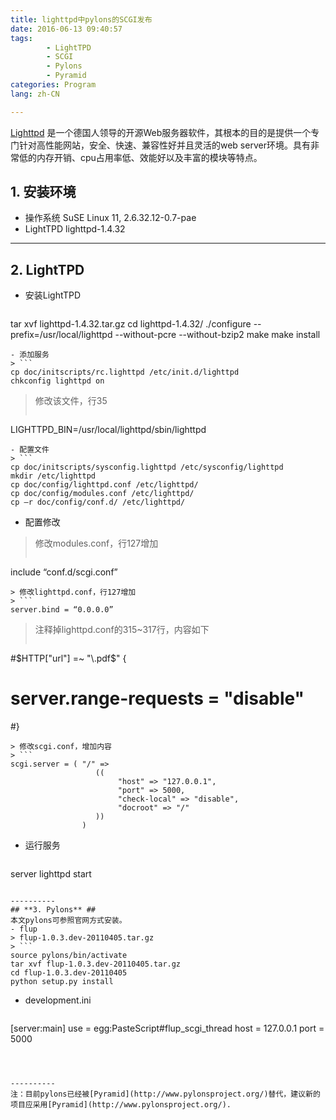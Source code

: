 ```yaml
---
title: lighttpd中pylons的SCGI发布
date: 2016-06-13 09:40:57
tags:
        - LightTPD
        - SCGI
        - Pylons
        - Pyramid
categories: Program
lang: zh-CN

---
```

[Lighttpd](https://www.lighttpd.net/) 是一个德国人领导的开源Web服务器软件，其根本的目的是提供一个专门针对高性能网站，安全、快速、兼容性好并且灵活的web server环境。具有非常低的内存开销、cpu占用率低、效能好以及丰富的模块等特点。

<!-- more -->

## **1. 安装环境** ##
- 操作系统
SuSE Linux 11, 2.6.32.12-0.7-pae
- LightTPD
lighttpd-1.4.32



----------
## **2. LightTPD** ##
- 安装LightTPD
> ```
tar xvf lighttpd-1.4.32.tar.gz
cd lighttpd-1.4.32/
./configure --prefix=/usr/local/lighttpd --without-pcre --without-bzip2
make
make install
```
- 添加服务
> ```
cp doc/initscripts/rc.lighttpd /etc/init.d/lighttpd
chkconfig lighttpd on
```
> 修改该文件，行35
> ```
LIGHTTPD_BIN=/usr/local/lighttpd/sbin/lighttpd
```
- 配置文件
> ```
cp doc/initscripts/sysconfig.lighttpd /etc/sysconfig/lighttpd
mkdir /etc/lighttpd
cp doc/config/lighttpd.conf /etc/lighttpd/
cp doc/config/modules.conf /etc/lighttpd/
cp –r doc/config/conf.d/ /etc/lighttpd/
```
- 配置修改
> 修改modules.conf，行127增加
> ```
include “conf.d/scgi.conf”
```
> 修改lighttpd.conf，行127增加
> ```
server.bind = “0.0.0.0”
```
> 注释掉lighttpd.conf的315~317行，内容如下
> ```
#$HTTP["url"] =~ "\.pdf$" {
#  server.range-requests = "disable"
#}
```
> 修改scgi.conf，增加内容
> ```
scgi.server = ( "/" =>
                   ((
                        "host" => "127.0.0.1",
                        "port" => 5000,
                        "check-local" => "disable",
                        "docroot" => "/"
                   ))
                )
```
- 运行服务
> ```
server lighttpd start
```

----------
## **3. Pylons** ##
本文pylons可参照官网方式安装。
- flup
> flup-1.0.3.dev-20110405.tar.gz
> ```
source pylons/bin/activate
tar xvf flup-1.0.3.dev-20110405.tar.gz
cd flup-1.0.3.dev-20110405
python setup.py install
```
- development.ini
> ```
[server:main]
        use = egg:PasteScript#flup_scgi_thread
        host = 127.0.0.1
        port = 5000
```



----------
注：目前pylons已经被[Pyramid](http://www.pylonsproject.org/)替代，建议新的项目应采用[Pyramid](http://www.pylonsproject.org/).